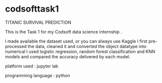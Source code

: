 # codsofttask1
TITANIC SURVIVAL PREDICTION

This is the Task 1  for my Codsoft data science internship .

I  made available the dataset used, or you can always use Kaggle I first pre-processed the data, cleaned it and converted the object datatype into numerical I used logistic regression, random forest classification and KNN models and compared the accuracy delivered by each model.

platform used : jupyter lab 

programming language : python
